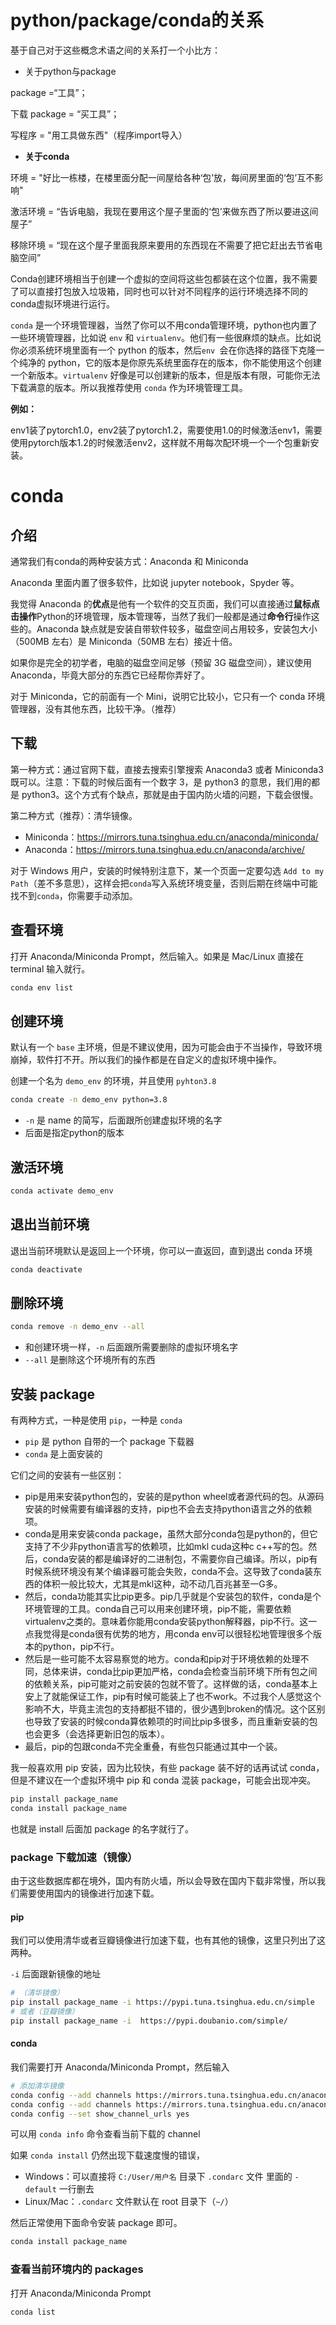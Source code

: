 # python/package/conda的关系

基于自己对于这些概念术语之间的关系打一个小比方：

- 关于python与package

package =“工具”；

下载 package = “买工具”；

写程序 = "用工具做东西"（程序import导入）

- **关于conda**

环境 = "好比一栋楼，在楼里面分配一间屋给各种‘包’放，每间房里面的‘包’互不影响"

激活环境 = “告诉电脑，我现在要用这个屋子里面的‘包’来做东西了所以要进这间屋子”

移除环境 = “现在这个屋子里面我原来要用的东西现在不需要了把它赶出去节省电脑空间”

Conda创建环境相当于创建一个虚拟的空间将这些包都装在这个位置，我不需要了可以直接打包放入垃圾箱，同时也可以针对不同程序的运行环境选择不同的conda虚拟环境进行运行。

`conda` 是一个环境管理器，当然了你可以不用conda管理环境，python也内置了一些环境管理器，比如说 `env` 和 `virtualenv`。他们有一些很麻烦的缺点。比如说你必须系统环境里面有一个 python 的版本，然后`env `会在你选择的路径下克隆一个纯净的 python，它的版本是你原先系统里面存在的版本，你不能使用这个创建一个新版本。`virtualenv` 好像是可以创建新的版本，但是版本有限，可能你无法下载满意的版本。所以我推荐使用 `conda` 作为环境管理工具。

**例如：**

env1装了pytorch1.0，env2装了pytorch1.2，需要使用1.0的时候激活env1，需要使用pytorch版本1.2的时候激活env2，这样就不用每次配环境一个一个包重新安装。

# conda

## 介绍

通常我们有conda的两种安装方式：Anaconda 和 Miniconda

Anaconda 里面内置了很多软件，比如说 jupyter notebook，Spyder 等。

我觉得 Anaconda 的**优点**是他有一个软件的交互页面，我们可以直接通过**鼠标点击操作**Python的环境管理，版本管理等，当然了我们一般都是通过**命令行**操作这些的。Anaconda 缺点就是安装自带软件较多，磁盘空间占用较多，安装包大小（500MB 左右）是 Miniconda（50MB 左右）接近十倍。

如果你是完全的初学者，电脑的磁盘空间足够（预留 3G 磁盘空间），建议使用 Anaconda，毕竟大部分的东西它已经帮你弄好了。

对于 Miniconda，它的前面有一个 Mini，说明它比较小，它只有一个 conda 环境管理器，没有其他东西，比较干净。（推荐）

## 下载

第一种方式：通过官网下载，直接去搜索引擎搜索 Anaconda3 或者 Miniconda3 既可以。注意：下载的时候后面有一个数字 3，是 python3 的意思，我们用的都是 python3。这个方式有个缺点，那就是由于国内防火墙的问题，下载会很慢。

第二种方式（推荐）：清华镜像。

- Miniconda：https://mirrors.tuna.tsinghua.edu.cn/anaconda/miniconda/
- Anaconda：https://mirrors.tuna.tsinghua.edu.cn/anaconda/archive/

对于 Windows 用户，安装的时候特别注意下，某一个页面一定要勾选 `Add to my Path`（差不多意思），这样会把`conda`写入系统环境变量，否则后期在终端中可能找不到`conda`，你需要手动添加。

## 查看环境

打开 Anaconda/Miniconda Prompt，然后输入。如果是 Mac/Linux 直接在 terminal 输入就行。

```bash
conda env list
```

## 创建环境

默认有一个 `base` 主环境，但是不建议使用，因为可能会由于不当操作，导致环境崩掉，软件打不开。所以我们的操作都是在自定义的虚拟环境中操作。

创建一个名为 `demo_env` 的环境，并且使用 `pyhton3.8`

```bash
conda create -n demo_env python=3.8
```

- `-n` 是 name 的简写，后面跟所创建虚拟环境的名字
- 后面是指定python的版本

## 激活环境

```bash
conda activate demo_env
```

## 退出当前环境

退出当前环境默认是返回上一个环境，你可以一直返回，直到退出 conda 环境

```bash
conda deactivate
```

## 删除环境

```bash
conda remove -n demo_env --all
```

- 和创建环境一样，`-n` 后面跟所需要删除的虚拟环境名字
- `--all` 是删除这个环境所有的东西

## 安装 package

有两种方式，一种是使用 `pip`，一种是 `conda`

- `pip` 是 python 自带的一个 package 下载器
- `conda` 是上面安装的

它们之间的安装有一些区别：

- pip是用来安装python包的，安装的是python wheel或者源代码的包。从源码安装的时候需要有编译器的支持，pip也不会去支持python语言之外的依赖项。
- conda是用来安装conda package，虽然大部分conda包是python的，但它支持了不少非python语言写的依赖项，比如mkl cuda这种c c++写的包。然后，conda安装的都是编译好的二进制包，不需要你自己编译。所以，pip有时候系统环境没有某个编译器可能会失败，conda不会。这导致了conda装东西的体积一般比较大，尤其是mkl这种，动不动几百兆甚至一G多。
- 然后，conda功能其实比pip更多。pip几乎就是个安装包的软件，conda是个环境管理的工具。conda自己可以用来创建环境，pip不能，需要依赖virtualenv之类的。意味着你能用conda安装python解释器，pip不行。这一点我觉得是conda很有优势的地方，用conda env可以很轻松地管理很多个版本的python，pip不行。
- 然后是一些可能不太容易察觉的地方。conda和pip对于环境依赖的处理不同，总体来讲，conda比pip更加严格，conda会检查当前环境下所有包之间的依赖关系，pip可能对之前安装的包就不管了。这样做的话，conda基本上安上了就能保证工作，pip有时候可能装上了也不work。不过我个人感觉这个影响不大，毕竟主流包的支持都挺不错的，很少遇到broken的情况。这个区别也导致了安装的时候conda算依赖项的时间比pip多很多，而且重新安装的包也会更多（会选择更新旧包的版本）。
- 最后，pip的包跟conda不完全重叠，有些包只能通过其中一个装。

我一般喜欢用 pip 安装，因为比较快，有些 package 装不好的话再试试 conda，但是不建议在一个虚拟环境中 pip 和 conda 混装 package，可能会出现冲突。

```bash
pip install package_name
conda install package_name
```

也就是 install 后面加 package 的名字就行了。

### package 下载加速（镜像）

由于这些数据库都在境外，国内有防火墙，所以会导致在国内下载非常慢，所以我们需要使用国内的镜像进行加速下载。

#### pip

我们可以使用清华或者豆瓣镜像进行加速下载，也有其他的镜像，这里只列出了这两种。

`-i` 后面跟新镜像的地址

```bash
# （清华镜像）
pip install package_name -i https://pypi.tuna.tsinghua.edu.cn/simple
# 或者（豆瓣镜像）
pip install package_name -i  https://pypi.doubanio.com/simple/ 
```

#### conda

我们需要打开 Anaconda/Miniconda Prompt，然后输入

```bash
# 添加清华镜像
conda config --add channels https://mirrors.tuna.tsinghua.edu.cn/anaconda/pkgs/free/
conda config --add channels https://mirrors.tuna.tsinghua.edu.cn/anaconda/pkgs/main/ 
conda config --set show_channel_urls yes
```

可以用 `conda info` 命令查看当前下载的 channel

如果 `conda install` 仍然出现下载速度慢的错误，

- Windows：可以直接将 `C:/User/用户名` 目录下 `.condarc` 文件 里面的 `-default` 一行删去
- Linux/Mac：`.condarc` 文件默认在 root 目录下（`~/`）

然后正常使用下面命令安装 package 即可。

```bash
conda install package_name
```

### 查看当前环境内的 packages

打开 Anaconda/Miniconda Prompt

```bash
conda list
```



